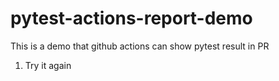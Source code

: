 # pytest-actions-report-demo

This is a demo that github actions can show pytest result in PR

1. Try it again

